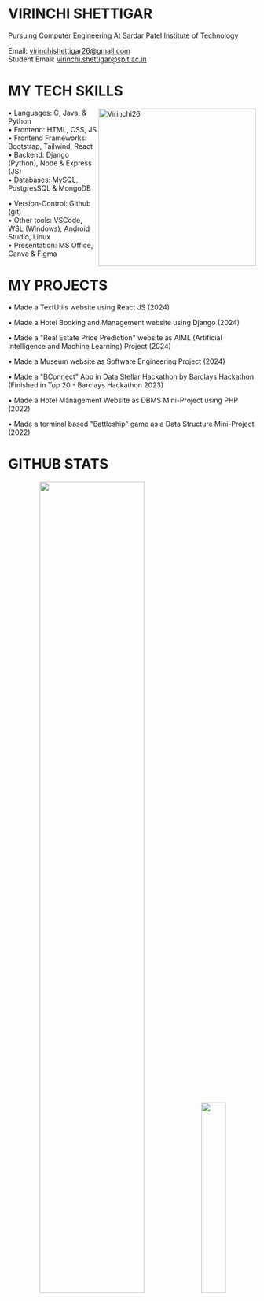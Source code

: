 # VIRINCHI SHETTIGAR
Pursuing Computer Engineering At Sardar Patel Institute of Technology  

Email: virinchishettigar26@gmail.com  
Student Email: virinchi.shettigar@spit.ac.in    

# MY TECH SKILLS   
<img align="right" width="320px" src="https://github-readme-stats.vercel.app/api/top-langs?username=Virinchi26&show_icons=true&locale=en&langs_count=6&layout=compact&theme=gruvbox" alt="Virinchi26"/>  
  
• Languages: C, Java, & Python  
• Frontend: HTML, CSS, JS  
• Frontend Frameworks: Bootstrap, Tailwind, React  
• Backend: Django (Python), Node & Express (JS)  
• Databases: MySQL, PostgresSQL & MongoDB 

• Version-Control: Github (git)    
• Other tools: VSCode, WSL (Windows), Android Studio, Linux  
• Presentation: MS Office, Canva & Figma       

# MY PROJECTS
• Made a TextUtils website using React JS (2024)

• Made a Hotel Booking and Management website using Django (2024)

• Made a "Real Estate Price Prediction" website as AIML (Artificial Intelligence and Machine Learning) Project (2024)

• Made a Museum website as Software Engineering Project (2024)

• Made a "BConnect" App in Data Stellar Hackathon by Barclays Hackathon (Finished in Top 20 - Barclays Hackathon 2023)

• Made a Hotel Management Website as DBMS Mini-Project using PHP (2022)

• Made a terminal based "Battleship" game as a Data Structure Mini-Project (2022)

# GITHUB STATS

<!-- <p align="center">
  <img src="https://activity-graph.herokuapp.com/graph?username=Virinchi26&theme=react" width = "97.5%">
</p> -->

<!--<p align="center">
<img src="https://github-readme-stats.vercel.app/api?username=Virinchi26&count_private=true&show_icons=true&&theme=gruvbox&include_all_commits=true" width="46%">
<img src="https://github-readme-streak-stats.herokuapp.com?user=Virinchi26&theme=gruvbox" width = "49%">
</p> -->

<p align="center">
<img src="https://github-profile-summary-cards.vercel.app/api/cards/profile-details?username=Virinchi26&theme=gruvbox" width = "65%">
<img src="http://github-profile-summary-cards.vercel.app/api/cards/productive-time?username=Virinchi26&theme=gruvbox&utcOffset=5" width = "31.5%">
</p>

<!-- ![](https://metrics.lecoq.io/Hitstar53?template=classic&base.indepth=true&base.hireable=true&repositories.batch=100&isocalendar=1&languages=1&lines=1&habits=1&stars=1&introduction=1&achievements=1&notable=1&activity=1&code=1&repositories=1&base=header%2C%20activity%2C%20community%2C%20repositories%2C%20metadata&base.indepth=true&base.hireable=true&base.skip=false&repositories.batch=100&repositories.forks=false&repositories.affiliations=owner&isocalendar=false&isocalendar.duration=full-year&languages=false&languages.ignored=html%2Ccss&languages.limit=12&languages.threshold=0%25&languages.other=false&languages.colors=github&languages.sections=most-used&languages.indepth=false&languages.analysis.timeout=15&languages.analysis.timeout.repositories=7.5&languages.categories=markup%2C%20programming&languages.recent.categories=markup%2C%20programming&languages.recent.load=300&languages.recent.days=14&lines=false&lines.sections=base&lines.repositories.limit=4&lines.history.limit=1&stars=false&stars.limit=4&habits=false&habits.from=200&habits.days=14&habits.facts=true&habits.charts=false&habits.charts.type=classic&habits.trim=false&habits.languages.limit=8&habits.languages.threshold=0%25&introduction=false&introduction.title=true&repositories=false&repositories.featured=ANN4j&repositories.pinned=0&repositories.starred=2&repositories.random=0&repositories.order=featured%2C%20pinned%2C%20starred%2C%20random&achievements=false&achievements.threshold=A&achievements.secrets=true&achievements.display=detailed&achievements.limit=0&notable=false&notable.from=organization&notable.repositories=true&notable.indepth=true&notable.types=commit&notable.self=true&activity=false&activity.limit=5&activity.load=300&activity.days=14&activity.visibility=all&activity.timestamps=false&activity.filter=all&code=false&code.lines=12&code.load=400&code.days=3&code.visibility=public&config.timezone=Asia%2FCalcutta) -->
